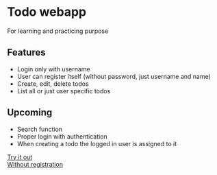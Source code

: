 # Todo webapp
For learning and practicing purpose

## Features
* Login only with username
* User can register itself (without password, just username and name)
* Create, edit, delete todos
* List all or just user specific todos

## Upcoming
* Search function
* Proper login with authentication
* When creating a todo the logged in user is assigned to it 

[Try it out](https://to-do-webapp.herokuapp.com)  
[Without registration](https://to-do-webapp.herokuapp.com/todo)
